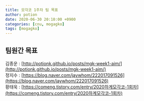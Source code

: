 ```yaml
---
title: 모각코 1주차 팀 목표
author: potion
date: 2020-06-30 20:10:00 +0900
categories: [cnu, mogagko]
tags: [mogagko]
---
```


## 팀원간 목표

김종운 : [http://potionk.github.io/posts/mgk-week1-aim/](http://potionk.github.io/posts/mgk-week1-aim/)<br>
정지수 : [https://blog.naver.com/jaywhom/222017091526](https://blog.naver.com/jaywhom/222017091526)<br>
황태욱 : [https://comeng.tistory.com/entry/2020하계모각코-1회차](https://comeng.tistory.com/entry/2020하계모각코-1회차)